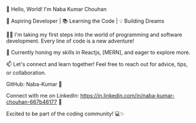 👋 Hello, World! I'm Naba Kumar Chouhan

🌱 Aspiring Developer | 📚 Learning the Code | 💡 Building Dreams

👨‍💻 I'm taking my first steps into the world of programming and software development. Every line of code is a new adventure!

🚀 Currently honing my skills in Reactjs, [MERN], and eager to explore more.

📫 Let's connect and learn together! Feel free to reach out for advice, tips, or collaboration.

GitHub: Naba-Kumar 🚀

Connect with me on LinkedIn: https://in.linkedin.com/in/naba-kumar-chouhan-667b46177 🤝

Excited to be part of the coding community! 💻✨
